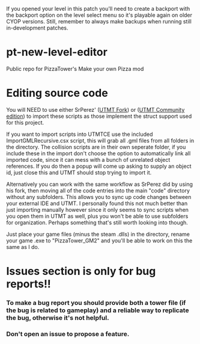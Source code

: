 If you opened your level in this patch you'll need to create a backport with the backport option on the level select menu so it's playable again on older CYOP versions. Still, remember to always make backups when running still in-development patches.

# pt-new-level-editor
Public repo for PizzaTower's Make your own Pizza mod

# Editing source code
You will NEED to use either SrPerez' ([UTMT Fork](https://github.com/GithubSPerez/UndertaleModTool)) or ([UTMT Community edition](https://gamebanana.com/tools/14193)) to import these scripts as those implement the struct support used for this project.

If you want to import scripts into UTMTCE use the included ImportGMLRecursive.csx script, this will grab all .gml files from all folders in the directory. The collision scripts are in their own seperate folder, if you include these in the import don't choose the option to automatically link all imported code, since it can mess with a bunch of unrelated object references. If you do then a popup will come up asking to supply an object id, just close this and UTMT should stop trying to import it.

Alternatively you can work with the same workflow as SrPerez did by using his fork, then moving all of the code entries into the main "code" directory without any subfolders. This allows you to sync up code changes between your external IDE and UTMT. I personally found this not much better than just importing manually however since it only seems to sync scripts when you open them in UTMT as well, plus you won't be able to use subfolders for organization. Perhaps something that's still worth looking into though.

Just place your game files (minus the steam .dlls) in the directory, rename your game .exe to "PizzaTower_GM2" and you'll be able to work on this the same as I do.

# Issues section is only for bug reports!!
### To make a bug report you should provide both a tower file (if the bug is related to gameplay) and a reliable way to replicate the bug, otherwise it's not helpful.
### Don't open an issue to propose a feature.
